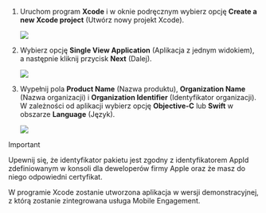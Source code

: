1. Uruchom program **Xcode** i w oknie podręcznym wybierz opcję **Create a new Xcode project** (Utwórz nowy projekt Xcode).
   
    ![](./media/mobile-engagement-create-new-ios-app/xcode-new-project.png)
2. Wybierz opcję **Single View Application** (Aplikacja z jednym widokiem), a następnie kliknij przycisk **Next** (Dalej).
   
    ![](./media/mobile-engagement-create-new-ios-app/xcode-simple-view.png)
3. Wypełnij pola **Product Name** (Nazwa produktu), **Organization Name** (Nazwa organizacji) i **Organization Identifier** (Identyfikator organizacji). W zależności od aplikacji wybierz opcję **Objective-C** lub **Swift** w obszarze **Language** (Język).
   
    ![](./media/mobile-engagement-create-new-ios-app/xcode-project-props.png)

> [!IMPORTANT]
> Upewnij się, że identyfikator pakietu jest zgodny z identyfikatorem AppId zdefiniowanym w konsoli dla deweloperów firmy Apple oraz że masz do niego odpowiedni certyfikat. 
> 
> 

W programie Xcode zostanie utworzona aplikacja w wersji demonstracyjnej, z którą zostanie zintegrowana usługa Mobile Engagement.

